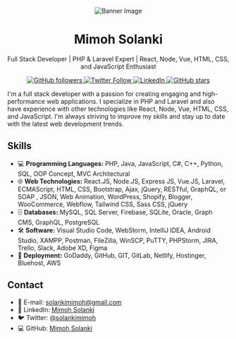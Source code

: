 

<p align="center">
  <img src="https://media.licdn.com/dms/image/C5616AQGClnBNjoSyqg/profile-displaybackgroundimage-shrink_350_1400/0/1664245462877?e=1681344000&v=beta&t=K4eXkNBeJo9JbZgaF8N495HoHszxrTfZKzqaSEBO-IM"  alt="Banner Image">
</p>
<h1 align="Center">Mimoh Solanki </h1>
<p align="center">
Full Stack Developer | PHP & Laravel Expert | React, Node, Vue, HTML, CSS, and JavaScript Enthusiast
</p>

<p align="center">
  <a href="https://github.com/Solankimimoh">
    <img alt="GitHub followers" src="https://img.shields.io/github/followers/solankimimoh?style=social">
    
  </a>
  <a href="https://twitter.com/solankimimoh">
    <img alt="Twitter Follow" src="https://img.shields.io/twitter/follow/solankimimoh?style=social">
  </a>
  <a href="https://linkedin.com/in/solankimimoh">
    <img alt="LinkedIn" src="https://img.shields.io/badge/-LinkedIn-blue?style=social&logo=linkedin">
  </a>
  <a href="https://github.com/Solankimimoh">
    <img alt="GitHub stars" src="https://img.shields.io/github/stars/Solankimimoh?style=social">
  </a>
</p>


I'm a full stack developer with a passion for creating engaging and high-performance web applications. I specialize in PHP and Laravel and also have experience with other technologies like React, Node, Vue, HTML, CSS, and JavaScript. I'm always striving to improve my skills and stay up to date with the latest web development trends.

## Skills

- 💻 **Programming Languages:** PHP, Java, JavaScript, C#, C++, Python, SQL, OOP Concept, MVC Architectural
- 🌐 **Web Technologies:** React.JS, Node.JS, Express JS, Vue.JS, Laravel, ECMAScript, HTML, CSS, Bootstrap, Ajax, jQuery, RESTful, GraphQL, or SOAP , JSON, Web Animation, WordPress, Shopify, Blogger, WooCommerce, Webflow, Tailwind CSS, Sass CSS, jQuery
- 🗄️ **Databases:** MySQL, SQL Server, Firebase, SQLite, Oracle, Graph CMS, GraphQL, PostgreSQL
- 🛠️ **Software:** Visual Studio Code, WebStorm, IntelliJ IDEA, Android Studio, XAMPP, Postman, FileZilla, WinSCP, PuTTY, PHPStorm, JIRA, Trello, Slack, Adobe XD, Figma
- 🚀 **Deployment:** GoDaddy, GitHub, GIT, GitLab, Netlify, Hostinger, Bluehost, AWS

## Contact

- 📧 E-mail: solankimimoh@gmail.com
- 💬 LinkedIn: [Mimoh Solanki](https://linkedin.com/in/solankimimoh)
- 🐦 Twitter: [@solankimimoh](https://twitter.com/solankimimoh)
- 💻 GitHub: [Mimoh Solanki](https://github.com/solankimimoh)


